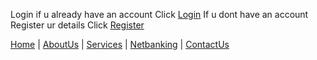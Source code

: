 Login if u already have an account
Click [Login](Login.html)
If u dont have an account Register ur details
Click [Register](Register.html)

[Home](Home.md) | [AboutUs](About.md) | [Services](Services.md) | [Netbanking](Netbanking.md) | [ContactUs](ContactUs.md)
